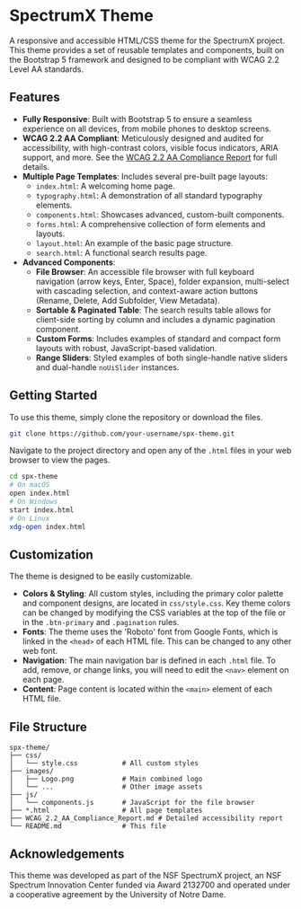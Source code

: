 # SpectrumX Theme

A responsive and accessible HTML/CSS theme for the SpectrumX project. This theme provides a set of reusable templates and components, built on the Bootstrap 5 framework and designed to be compliant with WCAG 2.2 Level AA standards.

## Features

*   **Fully Responsive**: Built with Bootstrap 5 to ensure a seamless experience on all devices, from mobile phones to desktop screens.
*   **WCAG 2.2 AA Compliant**: Meticulously designed and audited for accessibility, with high-contrast colors, visible focus indicators, ARIA support, and more. See the [WCAG 2.2 AA Compliance Report](WCAG_2.2_AA_Compliance_Report.md) for full details.
*   **Multiple Page Templates**: Includes several pre-built page layouts:
    *   `index.html`: A welcoming home page.
    *   `typography.html`: A demonstration of all standard typography elements.
    *   `components.html`: Showcases advanced, custom-built components.
    *   `forms.html`: A comprehensive collection of form elements and layouts.
    *   `layout.html`: An example of the basic page structure.
    *   `search.html`: A functional search results page.
*   **Advanced Components**:
    *   **File Browser**: An accessible file browser with full keyboard navigation (arrow keys, Enter, Space), folder expansion, multi-select with cascading selection, and context-aware action buttons (Rename, Delete, Add Subfolder, View Metadata).
    *   **Sortable & Paginated Table**: The search results table allows for client-side sorting by column and includes a dynamic pagination component.
    *   **Custom Forms**: Includes examples of standard and compact form layouts with robust, JavaScript-based validation.
    *   **Range Sliders**: Styled examples of both single-handle native sliders and dual-handle `noUiSlider` instances.

## Getting Started

To use this theme, simply clone the repository or download the files.

```bash
git clone https://github.com/your-username/spx-theme.git
```

Navigate to the project directory and open any of the `.html` files in your web browser to view the pages.

```bash
cd spx-theme
# On macOS
open index.html
# On Windows
start index.html
# On Linux
xdg-open index.html
```

## Customization

The theme is designed to be easily customizable.

*   **Colors & Styling**: All custom styles, including the primary color palette and component designs, are located in `css/style.css`. Key theme colors can be changed by modifying the CSS variables at the top of the file or in the `.btn-primary` and `.pagination` rules.
*   **Fonts**: The theme uses the 'Roboto' font from Google Fonts, which is linked in the `<head>` of each HTML file. This can be changed to any other web font.
*   **Navigation**: The main navigation bar is defined in each `.html` file. To add, remove, or change links, you will need to edit the `<nav>` element on each page.
*   **Content**: Page content is located within the `<main>` element of each HTML file.

## File Structure

```
spx-theme/
├── css/
│   └── style.css           # All custom styles
├── images/
│   ├── Logo.png            # Main combined logo
│   └── ...                 # Other image assets
├── js/
│   └── components.js       # JavaScript for the file browser
├── *.html                  # All page templates
├── WCAG_2.2_AA_Compliance_Report.md # Detailed accessibility report
└── README.md               # This file
```

## Acknowledgements

This theme was developed as part of the NSF SpectrumX project, an NSF Spectrum Innovation Center funded via Award 2132700 and operated under a cooperative agreement by the University of Notre Dame. 